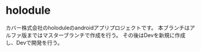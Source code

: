 # holodule
カバー株式会社のholoduleのandroidアプリプロジェクトです。
本ブランチはアルファ版まではマスターブランチで作成を行う。
その後はDevを新規に作成し、Devで開発を行う。

